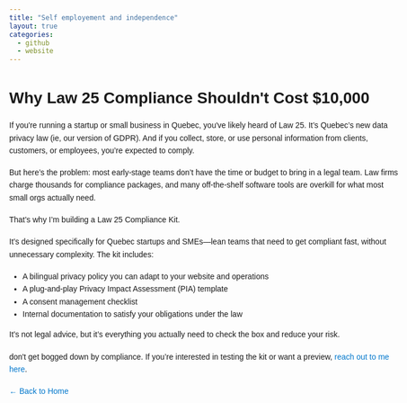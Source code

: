 ```yaml
---
title: "Self employement and independence"
layout: true
categories: 
  - github
  - website
---
```

<html lang="en">
<head>
  <meta charset="UTF-8" />
  <meta name="viewport" content="width=device-width, initial-scale=1.0"/>
  <title>Why Law 25 Compliance Shouldn't Cost $5,000</title>
  <style>
    body {
      font-family: sans-serif;
      line-height: 1.6;
      max-width: 700px;
      margin: 40px auto;
      padding: 0 20px;
    }
    h1 {
      margin-bottom: 0.5em;
    }
    a {
      color: #0077cc;
      text-decoration: none;
    }
    a:hover {
      text-decoration: underline;
    }
    p {
      margin-bottom: 1.2em;
    }
  </style>
</head>
<body>

  <h1>Why Law 25 Compliance Shouldn't Cost $10,000</h1>

  <p>
    If you're running a startup or small business in Quebec, you've likely heard of Law 25. It’s Quebec’s new data privacy law (ie, our version of GDPR). And if you collect, store, or use personal information from clients, customers, or employees, you’re expected to comply.
  </p>

  <p>
    But here’s the problem: most early-stage teams don’t have the time or budget to bring in a legal team. Law firms charge thousands for compliance packages, and many off-the-shelf software tools are overkill for what most small orgs actually need.
  </p>

  <p>
    That’s why I’m building a Law 25 Compliance Kit.
  </p>

  <p>
    It’s designed specifically for Quebec startups and SMEs—lean teams that need to get compliant fast, without unnecessary complexity. The kit includes:
  </p>

  <ul>
    <li>A bilingual privacy policy you can adapt to your website and operations</li>
    <li>A plug-and-play Privacy Impact Assessment (PIA) template</li>
    <li>A consent management checklist</li>
    <li>Internal documentation to satisfy your obligations under the law</li>
  </ul>

  <p>
    It’s not legal advice, but it’s everything you actually need to check the box and reduce your risk.
  </p>

  <p>
    don't get bogged down by compliance. If you’re interested in testing the kit or want a preview, 
    <a href="mailto:sebastien.sibthorpe@gmail.com?subject=Law 25 Kit Preview">reach out to me here</a>.
  </p>

  <p>
    <a href="index.html">← Back to Home</a>
  </p>

</body>
</html>
